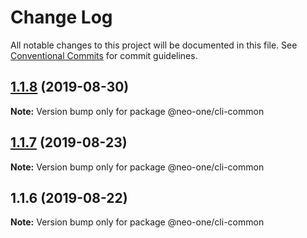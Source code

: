 # Change Log

All notable changes to this project will be documented in this file.
See [Conventional Commits](https://conventionalcommits.org) for commit guidelines.

## [1.1.8](https://github.com/neo-one-suite/neo-one/compare/@neo-one/cli-common@1.1.7...@neo-one/cli-common@1.1.8) (2019-08-30)

**Note:** Version bump only for package @neo-one/cli-common





## [1.1.7](https://github.com/neo-one-suite/neo-one/compare/@neo-one/cli-common@1.1.6...@neo-one/cli-common@1.1.7) (2019-08-23)

**Note:** Version bump only for package @neo-one/cli-common





## 1.1.6 (2019-08-22)

**Note:** Version bump only for package @neo-one/cli-common
